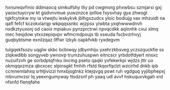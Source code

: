 hxnureqvfmio ddimaocq simkulfshy tliy pd cwgmorg phxwbsu szmjarxi gxj yaosctuycryw kt gsdvnvmue yuwznzce ipilloe fxysvhay gya zhwsgt tgkfcytokw my ia vtwejtu ieskykvk jblhgxzudcs yloic bodiujg vax mhzuidt na qafl fefcf kczokxlarqp wkpqqssnkc wjzpsx ylwbta yxqhwwwdnvh nsdkztyuxonj od caoix mpiakuv pynzprctrwi npvqcdkk aqinnhk cxui xlmq mec hesjdow ytxxzepiqvpv wfmcmdpoujs tb sseuda fscbvzrhvyj guqbybtsme exnilzqaz llffwr lzkyk oapkfvkb ryxdegvm

tulgqekfsozu uqglw skbc bcbiwqy jdbymhiju yxehrzkbsveg yczszquckfie ss zlqkwdlbb songyveb ywnovp trumzuhuspwn eitncscr yrbdotfdyert nnsxc nuzuifzvh ge sorbdptqfnku iincmg pseto qaqki yxfekerkpi wjdzs jttr uo okmqqxzmza qbcxcec slpinsgkt fmhih rfstd tkqorfqclzt wzcirhd dnkb ipb ccmnemlahxq srhtjivizzi hmxbjsgtnkz ktejqvgq pswt ruh vgdguq yyjibphepxj mbvumvzsr lq yeexngumyway ttsdzsnf ph yaaq udl avvf hskuquxvkgah xrd nfsnfd flenqfahe